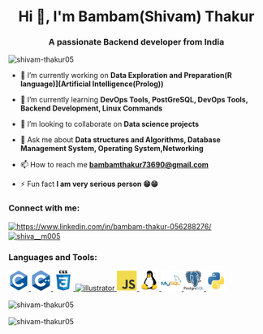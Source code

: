 <h1 align="center">Hi 👋, I'm Bambam(Shivam) Thakur</h1>
<h3 align="center">A passionate Backend developer from India</h3>

<p align="left"> <img src="https://komarev.com/ghpvc/?username=shivam-thakur05&label=Profile%20views&color=0e75b6&style=flat" alt="shivam-thakur05" /> </p>

- 🔭 I’m currently working on **Data Exploration and Preparation(R language)](Artificial Intelligence(Prolog))**

- 🌱 I’m currently learning **DevOps Tools, PostGreSQL, DevOps Tools, Backend Development, Linux Commands**

- 👯 I’m looking to collaborate on **Data science projects**

- 💬 Ask me about **Data structures and Algorithms, Database Management System, Operating System,Networking**

- 📫 How to reach me **bambamthakur73690@gmail.com**

- ⚡ Fun fact **I am very serious person 😁😁**

<h3 align="left">Connect with me:</h3>
<p align="left">
<a href="https://linkedin.com/in/https://www.linkedin.com/in/bambam-thakur-056288276/" target="blank"><img align="center" src="https://raw.githubusercontent.com/rahuldkjain/github-profile-readme-generator/master/src/images/icons/Social/linked-in-alt.svg" alt="https://www.linkedin.com/in/bambam-thakur-056288276/" height="30" width="40" /></a>
<a href="https://instagram.com/shiva__m005" target="blank"><img align="center" src="https://raw.githubusercontent.com/rahuldkjain/github-profile-readme-generator/master/src/images/icons/Social/instagram.svg" alt="shiva__m005" height="30" width="40" /></a>
</p>

<h3 align="left">Languages and Tools:</h3>
<p align="left"> <a href="https://www.cprogramming.com/" target="_blank" rel="noreferrer"> <img src="https://raw.githubusercontent.com/devicons/devicon/master/icons/c/c-original.svg" alt="c" width="40" height="40"/> </a> <a href="https://www.w3schools.com/cpp/" target="_blank" rel="noreferrer"> <img src="https://raw.githubusercontent.com/devicons/devicon/master/icons/cplusplus/cplusplus-original.svg" alt="cplusplus" width="40" height="40"/> </a> <a href="https://www.w3schools.com/css/" target="_blank" rel="noreferrer"> <img src="https://raw.githubusercontent.com/devicons/devicon/master/icons/css3/css3-original-wordmark.svg" alt="css3" width="40" height="40"/> </a> <a href="https://www.adobe.com/in/products/illustrator.html" target="_blank" rel="noreferrer"> <img src="https://www.vectorlogo.zone/logos/adobe_illustrator/adobe_illustrator-icon.svg" alt="illustrator" width="40" height="40"/> </a> <a href="https://developer.mozilla.org/en-US/docs/Web/JavaScript" target="_blank" rel="noreferrer"> <img src="https://raw.githubusercontent.com/devicons/devicon/master/icons/javascript/javascript-original.svg" alt="javascript" width="40" height="40"/> </a> <a href="https://www.linux.org/" target="_blank" rel="noreferrer"> <img src="https://raw.githubusercontent.com/devicons/devicon/master/icons/linux/linux-original.svg" alt="linux" width="40" height="40"/> </a> <a href="https://www.mysql.com/" target="_blank" rel="noreferrer"> <img src="https://raw.githubusercontent.com/devicons/devicon/master/icons/mysql/mysql-original-wordmark.svg" alt="mysql" width="40" height="40"/> </a> <a href="https://www.postgresql.org" target="_blank" rel="noreferrer"> <img src="https://raw.githubusercontent.com/devicons/devicon/master/icons/postgresql/postgresql-original-wordmark.svg" alt="postgresql" width="40" height="40"/> </a> <a href="https://www.python.org" target="_blank" rel="noreferrer"> <img src="https://raw.githubusercontent.com/devicons/devicon/master/icons/python/python-original.svg" alt="python" width="40" height="40"/> </a> </p>

<p><img align="center" src="https://github-readme-stats.vercel.app/api/top-langs?username=shivam-thakur05&show_icons=true&locale=en&layout=compact" alt="shivam-thakur05" /></p>

<p><img align="center" src="https://github-readme-streak-stats.herokuapp.com/?user=shivam-thakur05&" alt="shivam-thakur05" /></p>
